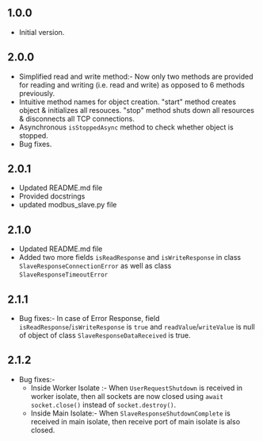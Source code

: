 ## 1.0.0
- Initial version.

## 2.0.0
- Simplified read and write method:- Now only two methods are provided for reading and writing (i.e. read and write) as opposed to 6 methods previously.
- Intuitive method names for object creation. "start" method creates object & initializes all resouces. "stop" method shuts down all resources & disconnects all TCP connections.
- Asynchronous ```isStoppedAsync``` method to check whether object is stopped.
- Bug fixes.

## 2.0.1
- Updated README.md file
- Provided docstrings
- updated modbus_slave.py file

## 2.1.0
- Updated README.md file
- Added two more fields `isReadResponse` and `isWriteResponse` in class `SlaveResponseConnectionError` as well as class `SlaveResponseTimeoutError`

## 2.1.1
- Bug fixes:- In case of Error Response, field `isReadResponse`/`isWriteResponse` is `true` and `readValue`/`writeValue` is null of object of class `SlaveResponseDataReceived` is true.

## 2.1.2
- Bug fixes:- 
  - Inside Worker Isolate :- When `UserRequestShutdown` is received in worker isolate, then all sockets are now closed using `await socket.close()` instead of `socket.destroy()`.
  - Inside Main Isolate:- When `SlaveResponseShutdownComplete` is received in main isolate, then receive port of main isolate is also closed.
